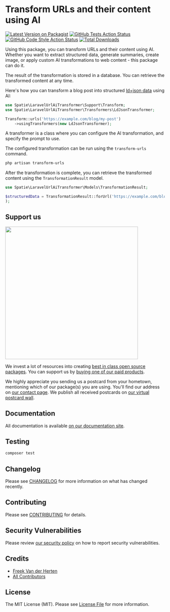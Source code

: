 # Transform URLs and their content using AI

[![Latest Version on Packagist](https://img.shields.io/packagist/v/spatie/laravel-url-ai-transformer.svg?style=flat-square)](https://packagist.org/packages/spatie/laravel-url-ai-transformer)
[![GitHub Tests Action Status](https://img.shields.io/github/actions/workflow/status/spatie/laravel-url-ai-transformer/run-tests.yml?branch=main&label=tests&style=flat-square)](https://github.com/spatie/laravel-url-ai-transformer/actions?query=workflow%3Arun-tests+branch%3Amain)
[![GitHub Code Style Action Status](https://img.shields.io/github/actions/workflow/status/spatie/laravel-url-ai-transformer/fix-php-code-style-issues.yml?branch=main&label=code%20style&style=flat-square)](https://github.com/spatie/laravel-url-ai-transformer/actions?query=workflow%3A"Fix+PHP+code+style+issues"+branch%3Amain)
[![Total Downloads](https://img.shields.io/packagist/dt/spatie/laravel-url-ai-transformer.svg?style=flat-square)](https://packagist.org/packages/spatie/laravel-url-ai-transformer)

Using this package, you can transform URLs and their content using AI. Whether you want to extract structured data, generate summaries, create image, or apply custom AI transformations to web content - this package can do it.

The result of the transformation is stored in a database. You can retrieve the transformed content at any time.

Here's how you can transform a blog post into structured [ld+json data](https://json-ld.org) using AI:

```php
use Spatie\LaravelUrlAiTransformer\Support\Transform;
use Spatie\LaravelUrlAiTransformer\Transformers\LdJsonTransformer;

Transform::urls('https://example.com/blog/my-post')
    ->usingTransformers(new LdJsonTransformer);
```

A transformer is a class where you can configure the AI transformation, and specify the prompt to use.

The configured transformation can be run using the `transform-urls` command.

```bash
php artisan transform-urls
```

After the transformation is complete, you can retrieve the transformed content using the `TransformationResult` model.

```php
use Spatie\LaravelUrlAiTransformer\Models\TransformationResult;

$structuredData = TransformationResult::forUrl('https://example.com/blog/my-post','ldJson'
);
```

## Support us

[<img src="https://github-ads.s3.eu-central-1.amazonaws.com/laravel-url-ai-transformer.jpg?t=1" width="419px" />](https://spatie.be/github-ad-click/laravel-url-ai-transformer)

We invest a lot of resources into creating [best in class open source packages](https://spatie.be/open-source). You can support us by [buying one of our paid products](https://spatie.be/open-source/support-us).

We highly appreciate you sending us a postcard from your hometown, mentioning which of our package(s) you are using. You'll find our address on [our contact page](https://spatie.be/about-us). We publish all received postcards on [our virtual postcard wall](https://spatie.be/open-source/postcards).

## Documentation

All documentation is available [on our documentation site](https://github.com/spatie/laravel-url-ai-transformer).

## Testing

```bash
composer test
```

## Changelog

Please see [CHANGELOG](CHANGELOG.md) for more information on what has changed recently.

## Contributing

Please see [CONTRIBUTING](CONTRIBUTING.md) for details.

## Security Vulnerabilities

Please review [our security policy](../../security/policy) on how to report security vulnerabilities.

## Credits

- [Freek Van der Herten](https://github.com/freekmurze)
- [All Contributors](../../contributors)

## License

The MIT License (MIT). Please see [License File](LICENSE.md) for more information.
